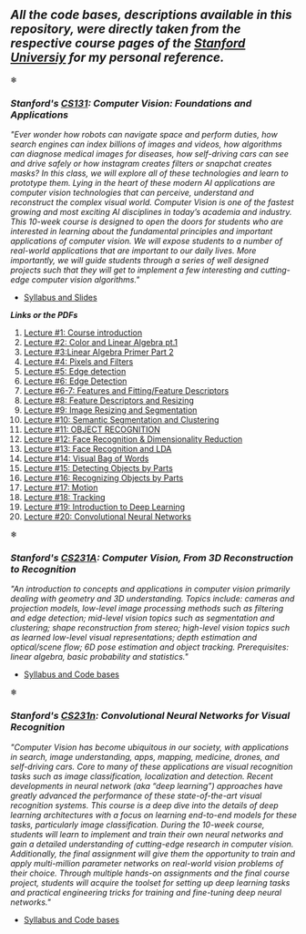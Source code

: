 ## *All the code bases, descriptions available in this repository, were directly taken from the respective course pages of the [Stanford Universiy](https://www.stanford.edu/) for my personal reference.*

❄
### *Stanford's [CS131](http://vision.stanford.edu/teaching/cs131_fall2021/index.html): Computer Vision: Foundations and Applications*

*"Ever wonder how robots can navigate space and perform duties, how search engines can index billions of images and videos, how algorithms can diagnose medical images for diseases, how self-driving cars can see and drive safely or how instagram creates filters or snapchat creates masks? In this class, we will explore all of these technologies and learn to prototype them. Lying in the heart of these modern AI applications are computer vision technologies that can perceive, understand and reconstruct the complex visual world. Computer Vision is one of the fastest growing and most exciting AI disciplines in today’s academia and industry. This 10-week course is designed to open the doors for students who are interested in learning about the fundamental principles and important applications of computer vision. We will expose students to a number of real-world applications that are important to our daily lives. More importantly, we will guide students through a series of well designed projects such that they will get to implement a few interesting and cutting-edge computer vision algorithms."*

* [Syllabus and Slides](http://vision.stanford.edu/teaching/cs131_fall2021/syllabus.html)

***Links or the PDFs***

1. [Lecture #1: Course introduction](https://nbviewer.jupyter.org/github/StanfordVL/cs131_notes/blob/master/lecture01/lecture01.pdf)
2. [Lecture #2: Color and Linear Algebra pt.1](https://nbviewer.jupyter.org/github/StanfordVL/cs131_notes/blob/master/lecture02/lecture02.pdf)
3. [Lecture #3:Linear Algebra Primer Part 2](https://nbviewer.jupyter.org/github/StanfordVL/cs131_notes/blob/master/lecture03/lecture03.pdf)
4. [Lecture #4: Pixels and Filters](https://nbviewer.jupyter.org/github/StanfordVL/cs131_notes/blob/master/lecture04/lecture04.pdf)
5. [Lecture #5: Edge detection](https://nbviewer.jupyter.org/github/StanfordVL/cs131_notes/blob/master/lecture05/lecture05.pdf)
6. [Lecture #6: Edge Detection](https://nbviewer.jupyter.org/github/StanfordVL/cs131_notes/blob/master/lecture06/lecture06.pdf)
7. [Lecture #6-7: Features and Fitting/Feature Descriptors](https://nbviewer.jupyter.org/github/StanfordVL/cs131_notes/blob/master/lecture07/lecture07.pdf)
8. [Lecture #8: Feature Descriptors and Resizing](https://nbviewer.jupyter.org/github/StanfordVL/cs131_notes/blob/master/lecture08/lecture08.pdf)
9. [Lecture #9: Image Resizing and Segmentation](https://nbviewer.jupyter.org/github/StanfordVL/cs131_notes/blob/master/lecture09/lecture09.pdf)
10. [Lecture #10: Semantic Segmentation and Clustering](https://nbviewer.jupyter.org/github/StanfordVL/cs131_notes/blob/master/lecture10/lecture10.pdf)
11. [Lecture #11: OBJECT RECOGNITION](https://nbviewer.jupyter.org/github/StanfordVL/cs131_notes/blob/master/lecture11/lecture11.pdf)
12. [Lecture #12: Face Recognition & Dimensionality Reduction](https://nbviewer.jupyter.org/github/StanfordVL/cs131_notes/blob/master/lecture12/lecture12.pdf)
13. [Lecture #13: Face Recognition and LDA](https://nbviewer.jupyter.org/github/StanfordVL/cs131_notes/blob/master/lecture13/lecture13.pdf)
14. [Lecture #14: Visual Bag of Words](https://nbviewer.jupyter.org/github/StanfordVL/cs131_notes/blob/master/lecture14/lecture14.pdf)
15. [Lecture #15: Detecting Objects by Parts](https://nbviewer.jupyter.org/github/StanfordVL/cs131_notes/blob/master/lecture15/lecture15.pdf)
16. [Lecture #16: Recognizing Objects by Parts](https://nbviewer.jupyter.org/github/StanfordVL/cs131_notes/blob/master/lecture16/lecture16.pdf)
17. [Lecture #17: Motion](https://nbviewer.jupyter.org/github/StanfordVL/cs131_notes/blob/master/lecture17/lecture17.pdf)
18. [Lecture #18: Tracking](https://nbviewer.jupyter.org/github/StanfordVL/cs131_notes/blob/master/lecture18/lecture18.pdf)
19. [Lecture #19: Introduction to Deep Learning](https://nbviewer.jupyter.org/github/StanfordVL/cs131_notes/blob/master/lecture19/lecture19.pdf)
20. [Lecture #20: Convolutional Neural Networks](https://nbviewer.jupyter.org/github/StanfordVL/cs131_notes/blob/master/lecture20/Lecture%2020.pdf)

❄
### *Stanford's [CS231A](https://web.stanford.edu/class/cs231a/): Computer Vision, From 3D Reconstruction to Recognition*

*"An introduction to concepts and applications in computer vision primarily dealing with geometry and 3D understanding. Topics include: cameras and projection models, low-level image processing methods such as filtering and edge detection; mid-level vision topics such as segmentation and clustering; shape reconstruction from stereo; high-level vision topics such as learned low-level visual representations; depth estimation and optical/scene flow; 6D pose estimation and object tracking. Prerequisites: linear algebra, basic probability and statistics."*

* [Syllabus and Code bases](https://web.stanford.edu/class/cs231a/syllabus.html)


❄
### *Stanford's [CS231n](http://cs231n.stanford.edu/): Convolutional Neural Networks for Visual Recognition*

*"Computer Vision has become ubiquitous in our society, with applications in search, image understanding, apps, mapping, medicine, drones, and self-driving cars. Core to many of these applications are visual recognition tasks such as image classification, localization and detection. Recent developments in neural network (aka “deep learning”) approaches have greatly advanced the performance of these state-of-the-art visual recognition systems. This course is a deep dive into the details of deep learning architectures with a focus on learning end-to-end models for these tasks, particularly image classification. During the 10-week course, students will learn to implement and train their own neural networks and gain a detailed understanding of cutting-edge research in computer vision. Additionally, the final assignment will give them the opportunity to train and apply multi-million parameter networks on real-world vision problems of their choice. Through multiple hands-on assignments and the final course project, students will acquire the toolset for setting up deep learning tasks and practical engineering tricks for training and fine-tuning deep neural networks."*

* [Syllabus and Code bases](https://cs231n.github.io/)

